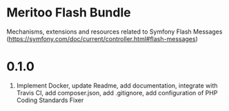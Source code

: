 # Meritoo Flash Bundle

Mechanisms, extensions and resources related to Symfony Flash Messages (https://symfony.com/doc/current/controller.html#flash-messages)

# 0.1.0

1. Implement Docker, update Readme, add documentation, integrate with Travis CI, add composer.json, add .gitignore, 
add configuration of PHP Coding Standards Fixer
